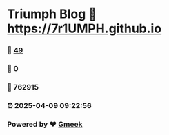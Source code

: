 # Triumph Blog :link: https://7r1UMPH.github.io 
### :page_facing_up: [49](https://7r1UMPH.github.io/tag.html) 
### :speech_balloon: 0 
### :hibiscus: 762915 
### :alarm_clock: 2025-04-09 09:22:56 
### Powered by :heart: [Gmeek](https://github.com/Meekdai/Gmeek)
